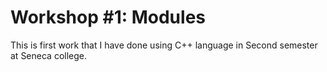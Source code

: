 # Workshop #1: Modules   

This is first work that I have done using C++ language in Second semester at Seneca college.
